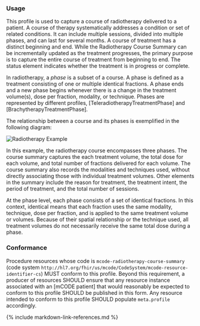 ### Usage

This profile is used to capture a course of radiotherapy delivered to a patient. A course of therapy systematically addresses a condition or set of related conditions. It can include multiple sessions, divided into multiple phases, and can last for several months. A course of treatment has a distinct beginning and end. While the Radiotherapy Course Summary can be incrementally updated as the treatment progresses, the primary purpose is to capture the entire course of treatment from beginning to end. The status element indicates whether the treatment is in progress or complete.

In radiotherapy, a _phase_ is a subset of a course. A phase is defined as a treatment consisting of one or multiple identical fractions. A phase ends and a new phase begins whenever there is a change in the treatment volume(s), dose per fraction, modality, or technique. Phases are represented by different profiles, [TeleradiotherapyTreatmentPhase] and [BrachytherapyTreatmentPhase].

The relationship between a course and its phases is exemplified in the following diagram:

![Radiotherapy Example](radiotherapy-example.jpg)

In this example, the radiotherapy course encompasses three phases. The course summary captures the each treatment volume, the total dose for each volume, and total number of fractions delivered for each volume. The course summary also records the modalities and techniques used, without directly associating those with individual treatment volumes. Other elements in the summary include the reason for treatment, the treatment intent, the period of treatment, and the total number of sessions.

At the phase level, each phase consists of a set of identical fractions. In this context, identical means that each fraction uses the same modality, technique, dose per fraction, and is applied to the same treatment volume or volumes. Because of their spatial relationship or the technique used, all treatment volumes do not necessarily receive the same total dose during a phase.

### Conformance

Procedure resources whose code is `mcode-radiotherapy-course-summary` (code system `http://hl7.org/fhir/us/mcode/CodeSystem/mcode-resource-identifier-cs`) MUST conform to this profile. Beyond this requirement, a producer of resources SHOULD ensure that any resource instance associated with an [mCODE patient] that would reasonably be expected to conform to this profile SHOULD be published in this form. Any resource intended to conform to this profile SHOULD populate `meta.profile` accordingly.

{% include markdown-link-references.md %}